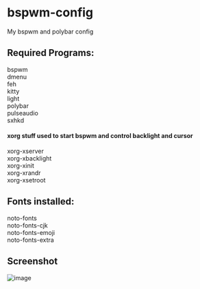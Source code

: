 # bspwm-config
My bspwm and polybar config

## Required Programs:  
bspwm  
dmenu  
feh  
kitty  
light  
polybar  
pulseaudio  
sxhkd  
#### xorg stuff used to start bspwm and control backlight and cursor  
xorg-xserver  
xorg-xbacklight  
xorg-xinit  
xorg-xrandr  
xorg-xsetroot  
  
## Fonts installed:  
noto-fonts  
noto-fonts-cjk  
noto-fonts-emoji  
noto-fonts-extra  

## Screenshot
![image](https://user-images.githubusercontent.com/95054777/149671804-747a6fe0-8151-49ca-bbd5-826d6fe2a102.png)
